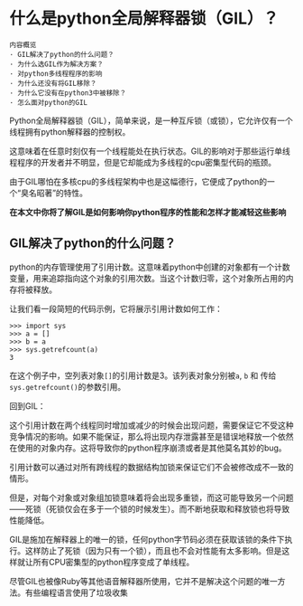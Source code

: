 什么是python全局解释器锁（GIL）？
======
    内容概览 
    · GIL解决了python的什么问题？
    · 为什么选GIL作为解决方案？
    · 对python多线程程序的影响
    · 为什么还没有将GIL移除？
    · 为什么它没有在python3中被移除？
    · 怎么面对python的GIL

Python全局解释器锁（GIL），简单来说，是一种互斥锁（或锁），它允许仅有一个线程拥有python解释器的控制权。  

这意味着在任意时刻仅有一个线程能处在执行状态。GIL的影响对于那些运行单线程程序的开发者并不明显，但是它却能成为多线程的cpu密集型代码的瓶颈。

由于GIL哪怕在多核cpu的多线程架构中也是这幅德行，它便成了python的一个“臭名昭著”的特性。

**在本文中你将了解GIL是如何影响你python程序的性能和怎样才能减轻这些影响**

GIL解决了python的什么问题？
--------
python的内存管理使用了引用计数。这意味着python中创建的对象都有一个计数变量，用来追踪指向这个对象的引用次数。当这个计数归零，这个对象所占用的内存将被释放。

让我们看一段简短的代码示例，它将展示引用计数如何工作：

    >>> import sys
    >>> a = []
    >>> b = a
    >>> sys.getrefcount(a)
    3

在这个例子中，空列表对象`[]`的引用计数是3。该列表对象分别被`a`, `b` 和 传给 `sys.getrefcount()`的参数引用。

回到GIL：

这个引用计数在两个线程同时增加或减少的时候会出现问题，需要保证它不受这种竞争情况的影响。如果不能保证，那么将出现内存泄露甚至是错误地释放一个依然在使用的对象内存。这将导致你的python程序崩溃或者是其他莫名其妙的bug。

引用计数可以通过对所有跨线程的数据结构加锁来保证它们不会被修改成不一致的情形。

但是，对每个对象或对象组加锁意味着将会出现多重锁，而这可能导致另一个问题——死锁（死锁仅会在多于一个锁的时候发生）。而不断地获取和释放锁也将导致性能降低。

GIL是施加在解释器上的唯一的锁，任何python字节码必须在获取该锁的条件下执行。这样防止了死锁（因为只有一个锁），而且也不会对性能有太多影响。但是这样就让所有CPU密集型的python程序变成了单线程。

尽管GIL也被像Ruby等其他语音解释器所使用，它并不是解决这个问题的唯一方法。有些编程语言使用了垃圾收集
